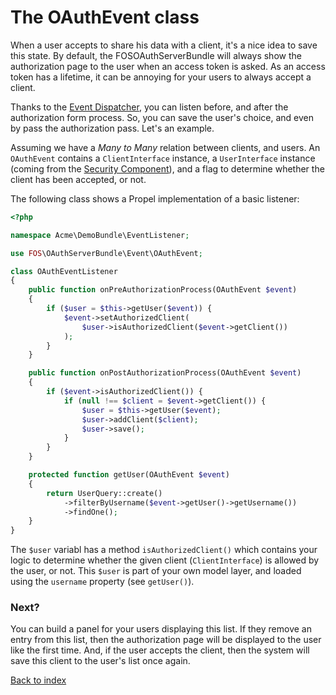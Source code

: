 The OAuthEvent class
====================

When a user accepts to share his data with a client, it's a nice idea to save this state.
By default, the FOSOAuthServerBundle will always show the authorization page to the user
when an access token is asked. As an access token has a lifetime, it can be annoying for your
users to always accept a client.

Thanks to the [Event Dispatcher](http://symfony.com/doc/current/components/event_dispatcher.html),
you can listen before, and after the authorization form process. So, you can save the user's choice,
and even by pass the authorization pass. Let's an example.

Assuming we have a _Many to Many_ relation between clients, and users. An `OAuthEvent` contains
a `ClientInterface` instance, a `UserInterface` instance (coming from the [Security Component](http://symfony.com/doc/current/book/security.html)),
and a flag to determine whether the client has been accepted, or not.

The following class shows a Propel implementation of a basic listener:

``` php
<?php

namespace Acme\DemoBundle\EventListener;

use FOS\OAuthServerBundle\Event\OAuthEvent;

class OAuthEventListener
{
    public function onPreAuthorizationProcess(OAuthEvent $event)
    {
        if ($user = $this->getUser($event)) {
            $event->setAuthorizedClient(
                $user->isAuthorizedClient($event->getClient())
            );
        }
    }

    public function onPostAuthorizationProcess(OAuthEvent $event)
    {
        if ($event->isAuthorizedClient()) {
            if (null !== $client = $event->getClient()) {
                $user = $this->getUser($event);
                $user->addClient($client);
                $user->save();
            }
        }
    }

    protected function getUser(OAuthEvent $event)
    {
        return UserQuery::create()
            ->filterByUsername($event->getUser()->getUsername())
            ->findOne();
    }
}
```

The `$user` variabl has a method `isAuthorizedClient()` which contains your logic to determine whether
the given client (`ClientInterface`) is allowed by the user, or not. This `$user` is part of your
own model layer, and loaded using the `username` property (see `getUser()`).


### Next?

You can build a panel for your users displaying this list. If they remove an entry from this list,
then the authorization page will be displayed to the user like the first time. And, if the user
accepts the client, then the system will save this client to the user's list once again.


[Back to index](index.md)
